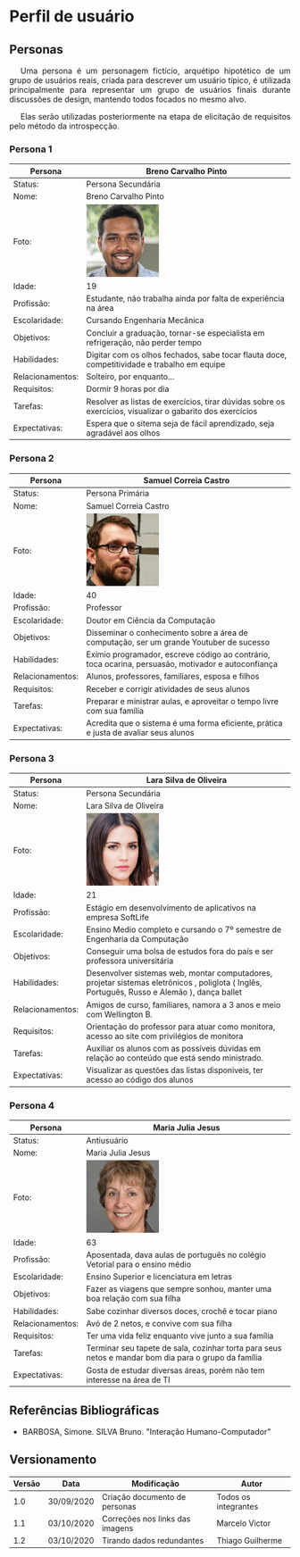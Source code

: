 # Perfil de usuário

## Personas
<p style="text-indent: 20px; text-align: justify">
Uma persona é um personagem fictício, arquétipo hipotético de um grupo de usuários reais, criada para descrever um usuário típico, é utilizada principalmente para representar um grupo de usuários finais durante discussões de design, mantendo todos focados no mesmo alvo.
</p>

<p style="text-indent: 20px; text-align: justify">
Elas serão utilizadas posteriormente na etapa de elicitação de requisitos pelo método da introspecção.
</p>

### Persona 1
| Persona | Breno Carvalho Pinto |
|--|--|
| Status: | Persona Secundária |
| Nome: | Breno Carvalho Pinto |
| Foto: | <img src="../assets/personas/Breno.jpg" alt="Breno" style="width:130px"/> |
| Idade: | 19 |
| Profissão: | Estudante, não trabalha ainda por falta de experiência na área |
| Escolaridade: | Cursando Engenharia Mecânica |
| Objetivos: | Concluir a graduação, tornar-se especialista em refrigeração, não perder tempo |
| Habilidades: | Digitar com os olhos fechados, sabe tocar flauta doce, competitividade e trabalho em equipe |
| Relacionamentos: | Solteiro, por enquanto... |
| Requisitos: | Dormir 9 horas por dia |
| Tarefas: | Resolver as listas de exercícios, tirar dúvidas sobre os exercícios, visualizar o gabarito dos exercícios |
| Expectativas: | Espera que o sitema seja de fácil aprendizado, seja agradável aos olhos  |

### Persona 2
| Persona | Samuel Correia Castro |
|--|--|
| Status: | Persona Primária |
| Nome: | Samuel Correia Castro |
| Foto: | <img src="../assets/personas/Samuel.png" alt="Samuel" style="width:130px"/> |
| Idade: | 40 |
| Profissão: | Professor |
| Escolaridade: | Doutor em Ciência da Computação |
| Objetivos: | Disseminar o conhecimento sobre a área de computação, ser um grande Youtuber de sucesso |
| Habilidades: | Exímio programador, escreve código ao contrário, toca ocarina, persuasão, motivador e autoconfiança |
| Relacionamentos: | Alunos, professores, familiares, esposa e filhos| 
| Requisitos: | Receber e corrigir atividades de seus alunos  |
| Tarefas: | Preparar e ministrar aulas, e aproveitar o tempo livre com sua família  |
| Expectativas: | Acredita que o sistema é uma forma eficiente, prática e justa de avaliar seus alunos |

### Persona 3

| Persona | Lara Silva de Oliveira |
|--|--|
| Status: | Persona Secundária |
| Nome: | Lara Silva de Oliveira |
| Foto: | <img src="../assets/personas/Lara.jpg" alt="Lara" style="width:130px"/> |
| Idade: | 21 |
| Profissão: | Estágio em desenvolvimento de aplicativos na empresa SoftLife |
| Escolaridade: | Ensino Medio completo e cursando o 7º semestre de Engenharia da Computação |
| Objetivos: | Conseguir uma bolsa de estudos fora do país e ser professora universitária |
| Habilidades: | Desenvolver sistemas web, montar computadores, projetar sistemas eletrônicos , poliglota ( Inglês, Português, Russo e Alemão ), dança ballet |
| Relacionamentos: | Amigos de curso, familiares, namora a 3 anos e meio com Wellington B. |
| Requisitos: | Orientação do professor para atuar como monitora, acesso ao site com privilégios de monitora |
| Tarefas: | Auxiliar os alunos com as possíveis dúvidas em relação ao conteúdo que está sendo ministrado. |
| Expectativas: | Visualizar as questões das listas disponiveis, ter acesso ao código dos alunos |

### Persona 4
| Persona | Maria Julia Jesus |
|--|--|
| Status: | Antiusuário |
| Nome: | Maria Julia Jesus |
| Foto: | <img src="../assets/personas/Maria.jpg" alt="Maria" style="width:130px"/> |
| Idade: | 63 |
| Profissão: | Aposentada, dava aulas de português no colégio Vetorial para o ensino médio |
| Escolaridade: | Ensino Superior e licenciatura em letras |
| Objetivos: | Fazer as viagens que sempre sonhou, manter uma boa relação com sua filha |
| Habilidades: | Sabe cozinhar diversos doces, crochê e tocar piano |
| Relacionamentos: | Avó de 2 netos, e convive com sua filha |
| Requisitos: | Ter uma vida feliz enquanto vive junto a sua família |
| Tarefas: | Terminar seu tapete de sala, cozinhar torta para seus netos e mandar bom dia para o grupo da família |
| Expectativas: | Gosta de estudar diversas áreas, porém não tem interesse na área de TI |

## Referências Bibliográficas

- BARBOSA, Simone. SILVA Bruno. "Interação Humano-Computador"

## Versionamento

| Versão | Data       | Modificação                   | Autor                |
| ------ | ---------- | ----------------------------- | -------------------- |
| 1.0    | 30/09/2020 | Criação documento de personas | Todos os integrantes |
| 1.1    | 03/10/2020 | Correções nos links das imagens | Marcelo Victor |
| 1.2    | 03/10/2020 | Tirando dados redundantes     | Thiago Guilherme     |
